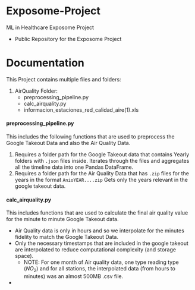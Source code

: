# Exposome-Project
ML in Healthcare Exposome Project



- Public Repository for the Exposome Project


# Documentation

This Project contains multiple files and folders:

1. AirQuality Folder:
   - preprocessing_pipeline.py 
   - calc_airquality.py
   - informacion_estaciones_red_calidad_aire(1).xls

#### preprocessing_pipeline.py

This includes the following functions that are used to preprocess the Google Takeout Data and also the Air Quality Data.

1. Requires a folder path for the Google Takeout data that contains Yearly folders with `.json` files inside. Iterates through the files and aggregates all the timeline data into one Pandas DataFrame.
2. Requires a folder path for the Air Quality Data that has `.zip` files for the years in the format `AnioYEAR....zip` Gets only the years relevant in the google takeout data.

#### calc_airquality.py

This includes functions that are used to calculate the final air quality value for the minute to minute Google Takeout data.

- Air Quality data is only in hours and so we interpolate for the minutes fidelity to match the Google Takeout Data.
- Only the necessary timestamps that are included in the google takeout are interpolated to reduce computational complexity (and storage space).
   - NOTE: For one month of Air quality data, one type reading type ($NO_{2}$) and for all stations, the interpolated data (from hours to minutes) was an almost 500MB .csv file.
- 
   


